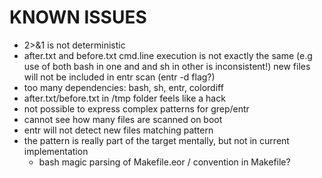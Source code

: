 KNOWN ISSUES
============

* 2>&1 is not deterministic
* after.txt and before.txt cmd.line execution is not exactly the
   same (e.g use of both bash in one and and sh in other is inconsistent!)
   new files will not be included in entr scan (entr -d flag?)
* too many dependencies: bash, sh, entr, colordiff
* after.txt/before.txt in /tmp folder feels like a hack
* not possible to express complex patterns for grep/entr
* cannot see how many files are scanned on boot
* entr will not detect new files matching pattern
* the pattern is really part of the target mentally, but not
  in current implementation
  - bash magic parsing of Makefile.eor / convention in Makefile?
